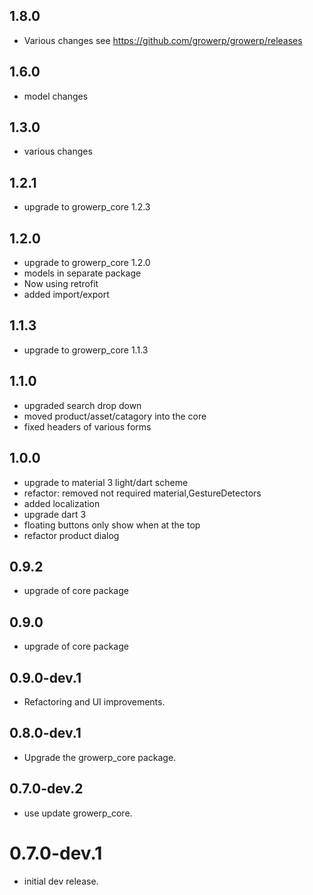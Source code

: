 ## 1.8.0
* Various changes see https://github.com/growerp/growerp/releases

## 1.6.0
* model changes

## 1.3.0
* various changes

## 1.2.1
* upgrade to growerp_core 1.2.3

## 1.2.0
* upgrade to growerp_core 1.2.0
* models in separate package
* Now using retrofit
* added import/export

## 1.1.3
* upgrade to growerp_core 1.1.3

## 1.1.0
* upgraded search drop down
* moved product/asset/catagory into the core
* fixed headers of various forms 

## 1.0.0
* upgrade to material 3 light/dart scheme
* refactor: removed not required material,GestureDetectors
* added localization
* upgrade dart 3
* floating buttons only show when at the top
* refactor product dialog 

## 0.9.2
* upgrade of core package

## 0.9.0

* upgrade of core package

## 0.9.0-dev.1

* Refactoring and UI improvements.

## 0.8.0-dev.1

* Upgrade the growerp_core package.

## 0.7.0-dev.2

* use update growerp_core.

# 0.7.0-dev.1

* initial dev release.
